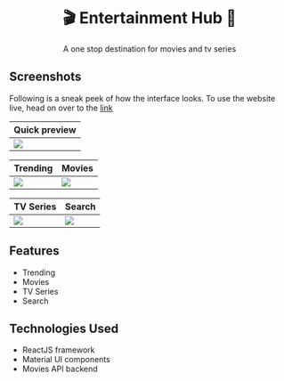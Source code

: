 
<h1 align="center">
  <a>🎬 Entertainment Hub 🎥 </a>
</h1>

<p align="center">
A one stop destination for movies and tv series 
</p>

<h2>  Screenshots </h2>

Following is a sneak peek of how the interface looks. To use the website live, head on over to the [link](https://entertainment-hub.netlify.app/)

|Quick preview|
|-------------|
|![](https://github.com/khalatevarun/entertainment-hub/blob/main/Screenshots/recording.gif) |

| Trending                               | Movies                             |                        
| ------------------------------------ | ------------------------------------ | 
| ![](https://github.com/khalatevarun/entertainment-hub/blob/main/Screenshots/trending.jpeg) | ![](https://github.com/khalatevarun/entertainment-hub/blob/main/Screenshots/movies.jpeg) |

| TV Series                                | Search                          |
------------------------------------ | ------------------------------------ | 
 ![](https://github.com/khalatevarun/entertainment-hub/blob/main/Screenshots/tvseries.jpeg) | ![]( https://github.com/khalatevarun/entertainment-hub/blob/main/Screenshots/search.jpeg) |


<h2>Features</h2> 
 <ul>
  <li>
   Trending
  </li>
  <li>
    Movies 
  </li>
  <li>
   TV Series
  </li>
  <li>
   Search
  </li>
  </ul>


<h2>Technologies Used</h2> 
 <ul>
  <li>
    ReactJS framework
  </li>
  <li>
    Material UI components
  </li>
  <li>
   Movies API backend
  </li>
  </ul>







